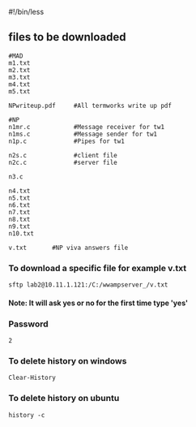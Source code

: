 #!/bin/less

## files to be downloaded

```
#MAD
m1.txt
m2.txt
m3.txt
m4.txt
m5.txt

NPwriteup.pdf     #All termworks write up pdf

#NP
n1mr.c            #Message receiver for tw1
n1ms.c            #Message sender for tw1
n1p.c             #Pipes for tw1

n2s.c             #client file
n2c.c             #server file

n3.c

n4.txt
n5.txt
n6.txt
n7.txt
n8.txt
n9.txt
n10.txt

v.txt       #NP viva answers file

```

### To download a specific file for example v.txt

```
sftp lab2@10.11.1.121:/C:/wwampserver_/v.txt
```

#### Note: It will ask yes or no for the first time type 'yes'

### Password

```
2
```

### To delete history on windows

```
Clear-History
```

### To delete history on ubuntu

```
history -c
```
